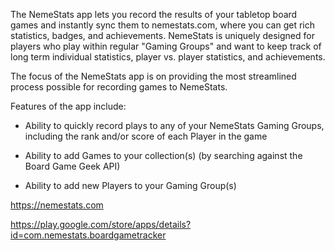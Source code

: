The NemeStats app lets you record the results of your tabletop board games and instantly sync them to nemestats.com, where you can get rich statistics, badges, and achievements. NemeStats is uniquely designed for players who play within regular "Gaming Groups" and want to keep track of long term individual statistics, player vs. player statistics, and achievements.

The focus of the NemeStats app is on providing the most streamlined process possible for recording games to NemeStats.

Features of the app include:
- Ability to quickly record plays to any of your NemeStats Gaming Groups, including the rank and/or score of each Player in the game

- Ability to add Games to your collection(s) (by searching against the Board Game Geek API)

- Ability to add new Players to your Gaming Group(s)

https://nemestats.com

https://play.google.com/store/apps/details?id=com.nemestats.boardgametracker